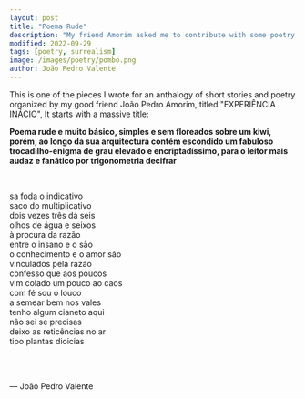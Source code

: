 ```yaml
---
layout: post
title: "Poema Rude"
description: "My friend Amorim asked me to contribute with some poetry for an anthology of texts he's organizing, this is one of the pieces I developed"
modified: 2022-09-29
tags: [poetry, surrealism]
image: /images/poetry/pombo.png
author: João Pedro Valente
---
```


This is one of the pieces I wrote for an anthalogy of short stories and poetry organized by my good friend João Pedro Amorim, titled "EXPERIÊNCIA INÁCIO", It starts with a massive title:


**Poema rude e muito básico, simples e sem floreados sobre um kiwi, porém, ao longo da sua arquitectura contém escondido um fabuloso trocadilho-enigma de grau elevado e encriptadíssimo, para o leitor mais audaz e fanático por trigonometria decifrar**

<br>

sa foda o indicativo<br>
saco do multiplicativo<br>
dois vezes três dá seis<br>
olhos de água e seixos<br>
à procura da razão<br>
entre o insano e o são<br>
o conhecimento e o amor são<br>
vinculados pela razão<br>
confesso que aos poucos<br>
vim colado um pouco ao caos<br>
com fé sou o louco<br>
a semear bem nos vales<br>
tenho algum cianeto aqui<br>
não sei se precisas<br>
deixo as reticências no ar<br>
tipo plantas dioicias<br>

<br></br>

— João Pedro Valente
